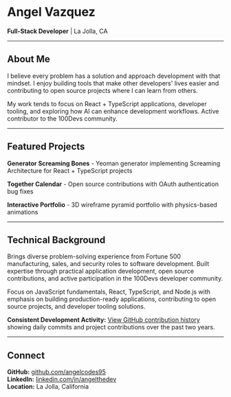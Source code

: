 # Angel Vazquez

**Full-Stack Developer** | La Jolla, CA

---

## About Me

I believe every problem has a solution and approach development with that mindset. I enjoy building tools that make other developers' lives easier and contributing to open source projects where I can learn from others.

My work tends to focus on React + TypeScript applications, developer tooling, and exploring how AI can enhance development workflows. Active contributor to the 100Devs community.

---

## Featured Projects

**Generator Screaming Bones** - Yeoman generator implementing Screaming Architecture for React + TypeScript projects  

**Together Calendar** - Open source contributions with OAuth authentication bug fixes

**Interactive Portfolio** - 3D wireframe pyramid portfolio with physics-based animations


---

## Technical Background

Brings diverse problem-solving experience from Fortune 500 manufacturing, sales, and security roles to software development. Built expertise through practical application development, open source contributions, and active participation in the 100Devs developer community.

Focus on JavaScript fundamentals, React, TypeScript, and Node.js with emphasis on building production-ready applications, contributing to open source projects, and developer tooling solutions.

**Consistent Development Activity:** [View GitHub contribution history](https://github.com/angelcodes95) showing daily commits and project contributions over the past two years.

---

## Connect

**GitHub:** [github.com/angelcodes95](https://github.com/angelcodes95)  
**LinkedIn:** [linkedin.com/in/angelthedev](https://linkedin.com/in/angelthedev)  
**Location:** La Jolla, California 